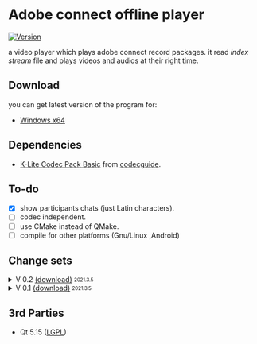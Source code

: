 
# Adobe connect offline player

[![Version](https://d25lcipzij17d.cloudfront.net/badge.svg?id=gh&type=6&v=0.2.0&x2=0)](https://github.com/SMR76/adobe-connect-offline-player/releases/)

a video player which plays adobe connect record packages.
it read *index stream* file and plays videos and audios at their right time.

## Download

you can get latest version of the program for:
- [Windows x64](https://github.com/SMR76/adobe-connect-offline-player/releases)

## Dependencies
- [K-Lite Codec Pack Basic](https://codecguide.com/download_k-lite_codec_pack_basic.htm) from [codecguide](https://codecguide.com/download_kl.htm).
<!--
## Preview
-->

## To-do
- [x] show participants chats (just Latin characters).
- [ ] codec independent.
- [ ] use CMake instead of QMake.
- [ ] compile for other platforms (Gnu/Linux ,Android)
## Change sets
<details>
<summary>V 0.2 
<a href="https://github.com/SMR76/adobe-connect-offline-player/releases/tag/v0.1">(download)</a>
<sub><sup>2021.3.5</sup></sub>
 </summary>

- unzip records to specified work directory.
- auto download packages using links.
- auto download extra files.
- show record contains pdf slides.
- add GitHub workflow.
- show mouse cursor over records.

</details>
<details>
<summary>V 0.1 
<a href="https://github.com/SMR76/adobe-connect-offline-player/releases/tag/v0.1">(download)</a>
<sub><sup>2021.3.5</sup></sub>
 </summary>

- play video.
- show audio/ video sections on .
- open folder with drag and drop.
- custom window frame.
- stay on top.

</details>

## 3rd Parties
- Qt 5.15 (<a href="http://doc.qt.io/qt-5/lgpl.html">LGPL</a>)
<!--- libzip-->
